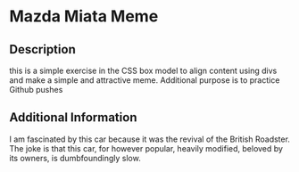 # Mazda Miata Meme

## Description
this is a simple exercise in the CSS box model to align content using divs and make a simple and attractive meme. Additional purpose is to practice Github pushes 

## Additional Information 

I am fascinated by this car because it was the revival of the British Roadster. The joke is that this car, for however popular, heavily modified, beloved by its owners, is dumbfoundingly slow.